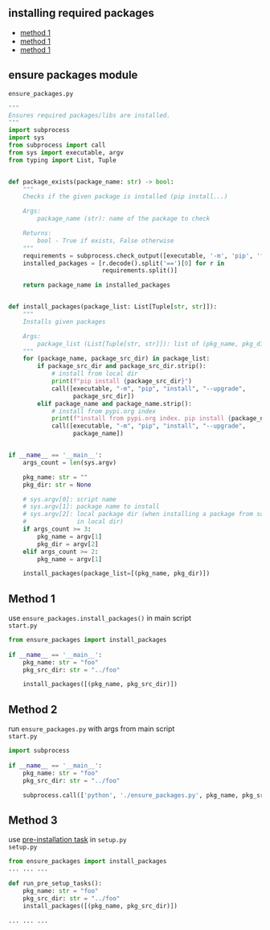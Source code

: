 ## installing required packages
* [method 1](#method-1)
* [method 1](#method-1)
* [method 1](#method-1)

## ensure packages module
`ensure_packages.py`
```py
"""
Ensures required packages/libs are installed.
"""
import subprocess
import sys
from subprocess import call
from sys import executable, argv
from typing import List, Tuple


def package_exists(package_name: str) -> bool:
    """
    Checks if the given package is installed (pip install...)

    Args:
        package_name (str): name of the package to check

    Returns:
        bool - True if exists, False otherwise
    """
    requirements = subprocess.check_output([executable, '-m', 'pip', 'freeze'])
    installed_packages = [r.decode().split('==')[0] for r in
                          requirements.split()]

    return package_name in installed_packages


def install_packages(package_list: List[Tuple[str, str]]):
    """
    Installs given packages

    Args:
        package_list (List[Tuple[str, str]]): list of (pkg_name, pkg_dir) tuples
    """
    for (package_name, package_src_dir) in package_list:
        if package_src_dir and package_src_dir.strip():
            # install from local dir
            print(f"pip install {package_src_dir}")
            call([executable, "-m", "pip", "install", "--upgrade",
                  package_src_dir])
        elif package_name and package_name.strip():
            # install from pypi.org index
            print(f"install from pypi.org index. pip install {package_name}")
            call([executable, "-m", "pip", "install", "--upgrade",
                  package_name])


if __name__ == '__main__':
    args_count = len(sys.argv)

    pkg_name: str = ""
    pkg_dir: str = None

    # sys.argv[0]: script name
    # sys.argv[1]: package name to install
    # sys.argv[2]: local package dir (when installing a package from source
    #              in local dir)
    if args_count >= 3:
        pkg_name = argv[1]
        pkg_dir = argv[2]
    elif args_count >= 2:
        pkg_name = argv[1]

    install_packages(package_list=[(pkg_name, pkg_dir)])

```

## Method 1
use `ensure_packages.install_packages()` in main script    
`start.py`
```py
from ensure_packages import install_packages
    
if __name__ == '__main__':
    pkg_name: str = "foo"
    pkg_src_dir: str = "../foo"

    install_packages([(pkg_name, pkg_src_dir)])
```

## Method 2
run `ensure_packages.py` with args from main script    
`start.py`
```py
import subprocess
    
if __name__ == '__main__':
    pkg_name: str = "foo"
    pkg_src_dir: str = "../foo"

    subprocess.call(['python', './ensure_packages.py', pkg_name, pkg_src_dir])
```

## Method 3
use [pre-installation task](/python-world/pre-and-post-installation-scripts.md#pre-installation-script) in `setup.py`   
`setup.py`
```py
from ensure_packages import install_packages
... ... ...

def run_pre_setup_tasks():
    pkg_name: str = "foo"
    pkg_src_dir: str = "../foo"
    install_packages([(pkg_name, pkg_src_dir)])
    
... ... ...
```
